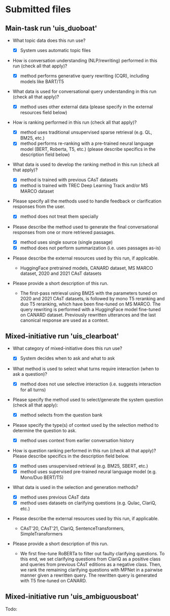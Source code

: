 # Submitted files

## Main-task run 'uis_duoboat'

  * What topic data does this run use?
    - [x] System uses automatic topic files
  
  * How is conversation understanding (NLP/rewriting) performed in this run (check all that apply)?
    - [x] method performs generative query rewriting (CQR), including models like BART/T5
  
  * What data is used for conversational query understanding in this run (check all that apply)?
    - [x] method uses other external data (please specify in the external resources field below)
  
  * How is ranking performed in this run (check all that apply)?
    - [x] method uses traditional unsupervised sparse retrieval (e.g. QL, BM25, etc.)
    - [x] method performs re-ranking with a pre-trained neural language model (BERT, Roberta, T5, etc.) (please describe specifics in the description field below)
  
  * What data is used to develop the ranking method in this run (check all that apply)?
    - [x] method is trained with previous CAsT datasets
    - [x] method is trained with TREC Deep Learning Track and/or MS MARCO dataset
  
  * Please specify all the methods used to handle feedback or clarification responses from the user.
    - [x] method does not treat them specially
  
  * Please describe the method used to generate the final conversational responses from one or more retrieved passages.
    - [x] method uses single source (single passage)
    - [x] method does not perform summarization (i.e. uses passages as-is)

  * Please describe the external resources used by this run, if applicable.
    - HuggingFace pretrained models, CANARD dataset, MS MARCO dataset, 2020 and 2021 CAsT datasets

  * Please provide a short description of this run.
    - The first-pass retrieval using BM25 with the parameters tuned on 2020 and 2021 CAsT datasets, is followed by mono T5 reranking and duo T5 reranking, which have been fine-tuned on MS MARCO. The query rewriting is performed with a HuggingFace model fine-tuned on CANARD dataset. Previously rewritten utterances and the last canonical response are used as a context.

## Mixed-initiative run 'uis_clearboat'

  * What category of mixed-initiative does this run use?
    - [x] System decides when to ask and what to ask
  
  * What method is used to select what turns require interaction (when to ask a question)?
    - [x] method does not use selective interaction (i.e. suggests interaction for all turns)
  
  * Please specify the method used to select/generate the system question (check all that apply):
    - [x] method selects from the question bank
  
  * Please specify the type(s) of context used by the selection method to determine the question to ask.
    - [x] method uses context from earlier conversation history 
  
  * How is question ranking performed in this run (check all that apply)? Please describe specifics in the description field below.
    - [x] method uses unsupervised retrieval (e.g. BM25, SBERT, etc.)
    - [x] method uses supervised pre-trained neural language model (e.g. Mono/Duo BERT/T5)
  
  * What data is used in the selection and generation methods?
    - [x] method uses previous CAsT data
    - [x] method uses datasets on clarifying questions (e.g. Qulac, ClariQ, etc.)
  
  * Please describe the external resources used by this run, if applicable.
    - CAsT'20, CAsT'21, ClariQ, SentenceTransformers, SimpleTransformers
  
  * Please provide a short description of this run.
    - We first fine-tune RoBERTa to filter out faulty clarifying questions. To this end, we set clarifying questions from ClariQ as a positive class and queries from previous CAsT editions as a negative class. Then, we rank the remaining clarifying questions with MPNet in a pairwise manner given a rewritten query. The rewritten query is generated with T5 fine-tuned on CANARD.

## Mixed-initiative run 'uis_ambiguousboat'
Todo: 
